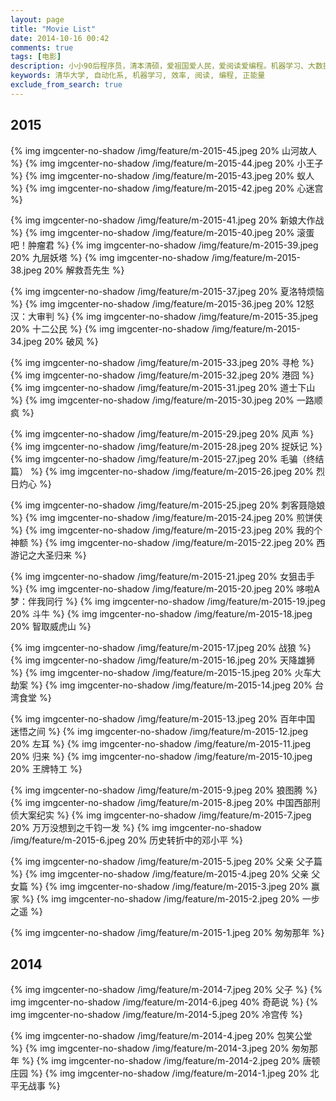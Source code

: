 ```yaml
---
layout: page
title: "Movie List"
date: 2014-10-16 00:42
comments: true
tags: [电影]
description: 小小90后程序员，清本清硕，爱祖国爱人民，爱阅读爱编程。机器学习、大数据处理是工作方向，关注个人效率提升等话题。本博客是为开拓个人知识分享渠道而开，也有助于加速知识积累的内化，欢迎拍砖捧场。
keywords: 清华大学, 自动化系, 机器学习, 效率, 阅读, 编程, 正能量
exclude_from_search: true
---
```


## 2015

{% img imgcenter-no-shadow /img/feature/m-2015-45.jpeg 20% 山河故人 %}
{% img imgcenter-no-shadow /img/feature/m-2015-44.jpeg 20% 小王子 %}
{% img imgcenter-no-shadow /img/feature/m-2015-43.jpeg 20% 蚁人 %}
{% img imgcenter-no-shadow /img/feature/m-2015-42.jpeg 20% 心迷宫 %}

{% img imgcenter-no-shadow /img/feature/m-2015-41.jpeg 20% 新娘大作战 %}
{% img imgcenter-no-shadow /img/feature/m-2015-40.jpeg 20% 滚蛋吧！肿瘤君 %}
{% img imgcenter-no-shadow /img/feature/m-2015-39.jpeg 20% 九层妖塔 %}
{% img imgcenter-no-shadow /img/feature/m-2015-38.jpeg 20% 解救吾先生 %}

{% img imgcenter-no-shadow /img/feature/m-2015-37.jpeg 20% 夏洛特烦恼 %}
{% img imgcenter-no-shadow /img/feature/m-2015-36.jpeg 20% 12怒汉：大审判 %}
{% img imgcenter-no-shadow /img/feature/m-2015-35.jpeg 20% 十二公民 %}
{% img imgcenter-no-shadow /img/feature/m-2015-34.jpeg 20% 破风 %}

{% img imgcenter-no-shadow /img/feature/m-2015-33.jpeg 20% 寻枪 %}
{% img imgcenter-no-shadow /img/feature/m-2015-32.jpeg 20% 港囧 %}
{% img imgcenter-no-shadow /img/feature/m-2015-31.jpeg 20% 道士下山 %}
{% img imgcenter-no-shadow /img/feature/m-2015-30.jpeg 20% 一路顺疯 %}

{% img imgcenter-no-shadow /img/feature/m-2015-29.jpeg 20% 风声 %}
{% img imgcenter-no-shadow /img/feature/m-2015-28.jpeg 20% 捉妖记 %}
{% img imgcenter-no-shadow /img/feature/m-2015-27.jpeg 20% 毛骗（终结篇） %}
{% img imgcenter-no-shadow /img/feature/m-2015-26.jpeg 20% 烈日灼心 %}

{% img imgcenter-no-shadow /img/feature/m-2015-25.jpeg 20% 刺客聂隐娘 %}
{% img imgcenter-no-shadow /img/feature/m-2015-24.jpeg 20% 煎饼侠 %}
{% img imgcenter-no-shadow /img/feature/m-2015-23.jpeg 20% 我的个神额 %}
{% img imgcenter-no-shadow /img/feature/m-2015-22.jpeg 20% 西游记之大圣归来 %}

{% img imgcenter-no-shadow /img/feature/m-2015-21.jpeg 20% 女狙击手 %}
{% img imgcenter-no-shadow /img/feature/m-2015-20.jpeg 20% 哆啦A梦：伴我同行 %}
{% img imgcenter-no-shadow /img/feature/m-2015-19.jpeg 20% 斗牛 %}
{% img imgcenter-no-shadow /img/feature/m-2015-18.jpeg 20% 智取威虎山 %}

{% img imgcenter-no-shadow /img/feature/m-2015-17.jpeg 20% 战狼 %}
{% img imgcenter-no-shadow /img/feature/m-2015-16.jpeg 20% 天降雄狮 %}
{% img imgcenter-no-shadow /img/feature/m-2015-15.jpeg 20% 火车大劫案 %}
{% img imgcenter-no-shadow /img/feature/m-2015-14.jpeg 20% 台湾食堂 %}

{% img imgcenter-no-shadow /img/feature/m-2015-13.jpeg 20% 百年中国 迷悟之间 %}
{% img imgcenter-no-shadow /img/feature/m-2015-12.jpeg 20% 左耳 %}
{% img imgcenter-no-shadow /img/feature/m-2015-11.jpeg 20% 归来 %}
{% img imgcenter-no-shadow /img/feature/m-2015-10.jpeg 20% 王牌特工 %}

{% img imgcenter-no-shadow /img/feature/m-2015-9.jpeg 20% 狼图腾 %}
{% img imgcenter-no-shadow /img/feature/m-2015-8.jpeg 20% 中国西部刑侦大案纪实 %}
{% img imgcenter-no-shadow /img/feature/m-2015-7.jpeg 20% 万万没想到之千钧一发 %}
{% img imgcenter-no-shadow /img/feature/m-2015-6.jpeg 20% 历史转折中的邓小平 %}

{% img imgcenter-no-shadow /img/feature/m-2015-5.jpeg 20% 父亲 父子篇 %}
{% img imgcenter-no-shadow /img/feature/m-2015-4.jpeg 20% 父亲 父女篇 %}
{% img imgcenter-no-shadow /img/feature/m-2015-3.jpeg 20% 赢家  %}
{% img imgcenter-no-shadow /img/feature/m-2015-2.jpeg 20% 一步之遥 %}

{% img imgcenter-no-shadow /img/feature/m-2015-1.jpeg 20% 匆匆那年 %}

## 2014

{% img imgcenter-no-shadow /img/feature/m-2014-7.jpeg 20% 父子 %}
{% img imgcenter-no-shadow /img/feature/m-2014-6.jpeg 40% 奇葩说 %}
{% img imgcenter-no-shadow /img/feature/m-2014-5.jpeg 20% 冷宫传 %}

{% img imgcenter-no-shadow /img/feature/m-2014-4.jpeg 20% 包笑公堂 %}
{% img imgcenter-no-shadow /img/feature/m-2014-3.jpeg 20% 匆匆那年 %}
{% img imgcenter-no-shadow /img/feature/m-2014-2.jpeg 20% 唐顿庄园 %}
{% img imgcenter-no-shadow /img/feature/m-2014-1.jpeg 20% 北平无战事 %}
